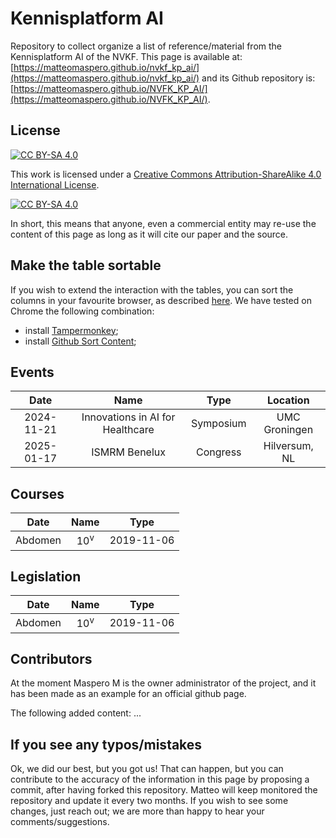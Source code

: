 # Kennisplatform AI

Repository to collect organize a list of reference/material from the Kennisplatform AI of the NVKF.
This page is available at: [https://matteomaspero.github.io/nvkf_kp_ai/](https://matteomaspero.github.io/nvkf_kp_ai/) and its Github repository is: [https://matteomaspero.github.io/NVFK_KP_AI/](https://matteomaspero.github.io/NVFK_KP_AI/).

## License
[![CC BY-SA 4.0][cc-by-sa-shield]][cc-by-sa] 

[cc-by-sa]: http://creativecommons.org/licenses/by-sa/4.0/
[cc-by-sa-image]: https://licensebuttons.net/l/by-sa/4.0/88x31.png
[cc-by-sa-shield]: https://img.shields.io/badge/License-CC%20BY--SA%204.0-lightgrey.svg

This work is licensed under a
[Creative Commons Attribution-ShareAlike 4.0 International License][cc-by-sa].

[![CC BY-SA 4.0][cc-by-sa-image]][cc-by-sa]

In short, this means that anyone, even a commercial entity may re-use the content of this page as long as it will cite our paper and the source.

## Make the table sortable

If you wish to extend the interaction with the tables, you can sort the columns in your favourite browser, as described [here](https://github.com/Mottie/GitHub-userscripts/wiki/GitHub-sort-content). We have tested on Chrome the following combination:
* install [Tampermonkey](https://chrome.google.com/webstore/detail/tampermonkey/dhdgffkkebhmkfjojejmpbldmpobfkfo/related);
* install [Github Sort Content](https://greasyfork.org/en/scripts/21373-github-sort-content);


## Events

| Date   | Name | Type | Location |
|:-:|:-:|:-:|:-:|
| 2024-11-21 |	Innovations in AI for Healthcare |		Symposium  | UMC Groningen |
| 2025-01-17 |	ISMRM Benelux |	Congress  | Hilversum, NL |



## Courses

| Date   | Name | Type |
|:-:|:-:|:-:|
Abdomen |	10<sup>v</sup>	|		2019-11-06 |

## Legislation

| Date   | Name | Type |
|:-:|:-:|:-:|
Abdomen |	10<sup>v</sup>	|		2019-11-06 |

## Contributors

At the moment Maspero M is the owner administrator of the project, and it has been made as an example for an official github page.

The following added content: ...

## If you see any typos/mistakes

Ok, we did our best, but you got us! That can happen, but you can contribute to the accuracy of the information in this page by proposing a commit, after having forked this repository. Matteo will keep monitored the repository and update it every two months.
If you wish to see some changes, just reach out; we are more than happy to hear your comments/suggestions.
